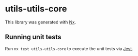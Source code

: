 # utils-utils-core

This library was generated with [Nx](https://nx.dev).

## Running unit tests

Run `nx test utils-utils-core` to execute the unit tests via [Jest](https://jestjs.io).
